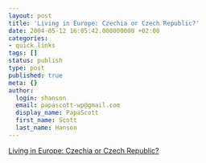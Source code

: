 ```yaml
---
layout: post
title: 'Living in Europe: Czechia or Czech Republic?'
date: 2004-05-12 16:05:42.000000000 +02:00
categories:
- quick links
tags: []
status: publish
type: post
published: true
meta: {}
author:
  login: shanson
  email: papascott-wp@gmail.com
  display_name: PapaScott
  first_name: Scott
  last_name: Hanson
---
```

<p><a title="Maybe they need a symbol, like Prince used to have" href="http://www.livingineurope.net/archives/000253.html">Living in Europe: Czechia or Czech Republic?</a></p>
